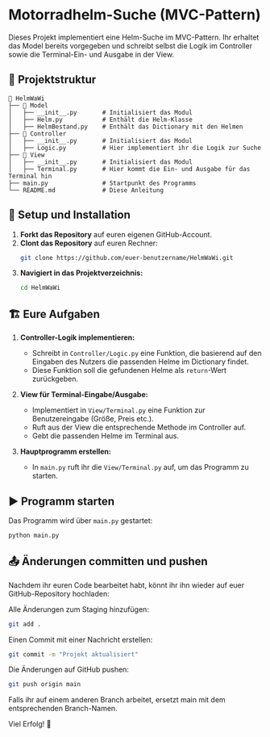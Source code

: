 # Motorradhelm-Suche (MVC-Pattern)

Dieses Projekt implementiert eine Helm-Suche im MVC-Pattern. Ihr erhaltet das Model bereits vorgegeben und schreibt selbst die Logik im Controller sowie die Terminal-Ein- und Ausgabe in der View.

## 📌 Projektstruktur

```
📂 HelmWaWi
├── 📂 Model
│   ├── __init__.py       # Initialisiert das Modul
│   ├── Helm.py           # Enthält die Helm-Klasse
│   ├── HelmBestand.py    # Enthält das Dictionary mit den Helmen
├── 📂 Controller
│   ├── __init__.py       # Initialisiert das Modul
│   ├── Logic.py          # Hier implementiert ihr die Logik zur Suche
├── 📂 View
│   ├── __init__.py       # Initialisiert das Modul
│   ├── Terminal.py       # Hier kommt die Ein- und Ausgabe für das Terminal hin
├── main.py               # Startpunkt des Programms
└── README.md             # Diese Anleitung
```

## 🚀 Setup und Installation

1. **Forkt das Repository** auf euren eigenen GitHub-Account.
2. **Clont das Repository** auf euren Rechner:
   ```sh
   git clone https://github.com/euer-benutzername/HelmWaWi.git
   ```
3. **Navigiert in das Projektverzeichnis:**
   ```sh
   cd HelmWaWi
   ```

## 🏗️ Eure Aufgaben

1. **Controller-Logik implementieren:**
   - Schreibt in `Controller/Logic.py` eine Funktion, die basierend auf den Eingaben des Nutzers die passenden Helme im Dictionary findet.
   - Diese Funktion soll die gefundenen Helme als `return`-Wert zurückgeben.

2. **View für Terminal-Eingabe/Ausgabe:**
   - Implementiert in `View/Terminal.py` eine Funktion zur Benutzereingabe (Größe, Preis etc.).
   - Ruft aus der View die entsprechende Methode im Controller auf.
   - Gebt die passenden Helme im Terminal aus.

3. **Hauptprogramm erstellen:**
   - In `main.py` ruft ihr die `View/Terminal.py` auf, um das Programm zu starten.

## ▶️ Programm starten

Das Programm wird über `main.py` gestartet:
```sh
python main.py
```

## 📤 Änderungen committen und pushen

Nachdem ihr euren Code bearbeitet habt, könnt ihr ihn wieder auf euer GitHub-Repository hochladen:

Alle Änderungen zum Staging hinzufügen:
```sh
git add .
```

Einen Commit mit einer Nachricht erstellen:
```sh
git commit -m "Projekt aktualisiert"
```

Die Änderungen auf GitHub pushen:
```sh
git push origin main
```

Falls ihr auf einem anderen Branch arbeitet, ersetzt main mit dem entsprechenden Branch-Namen.

Viel Erfolg! 🚀
